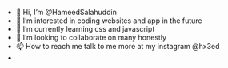 - 👋 Hi, I’m @HameedSalahuddin
- 👀 I’m interested in coding websites and app in the future
- 🌱 I’m currently learning css and javascript
- 💞️ I’m looking to collaborate on many honestly
- 📫 How to reach me talk to me more at my instagram @hx3ed
- 

<!---
HameedSalahuddin/HameedSalahuddin is a ✨ special ✨ repository because its `README.md` (this file) appears on your GitHub profile.
You can click the Preview link to take a look at your changes.
--->
